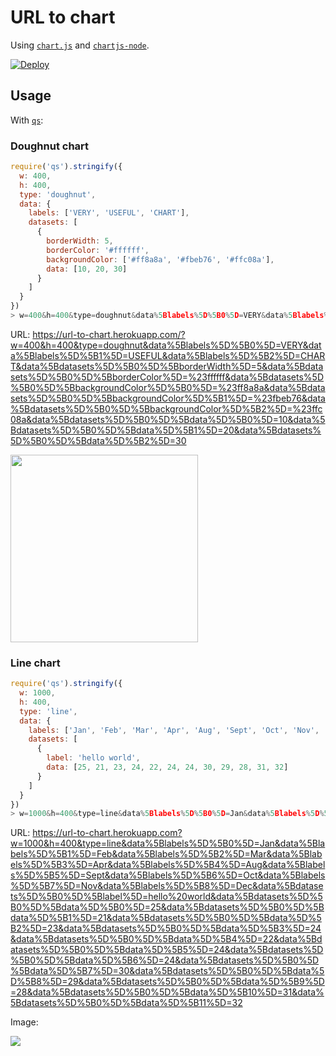 # URL to chart

Using [`chart.js`](https://github.com/chartjs/Chart.js) and [`chartjs-node`](https://github.com/vmpowerio/chartjs-node).

[![Deploy](https://www.herokucdn.com/deploy/button.svg)](https://heroku.com/deploy)

## Usage

With [`qs`](https://github.com/ljharb/qs):

### Doughnut chart

```js
require('qs').stringify({
  w: 400,
  h: 400,
  type: 'doughnut',
  data: {
    labels: ['VERY', 'USEFUL', 'CHART'],
    datasets: [
      {
        borderWidth: 5,
        borderColor: '#ffffff',
        backgroundColor: ['#ff8a8a', '#fbeb76', '#ffc08a'],
        data: [10, 20, 30]
      }
    ]
  }
})
> w=400&h=400&type=doughnut&data%5Blabels%5D%5B0%5D=VERY&data%5Blabels%5D%5B1%5D=USEFUL&data%5Blabels%5D%5B2%5D=CHART&data%5Bdatasets%5D%5B0%5D%5BborderWidth%5D=5&data%5Bdatasets%5D%5B0%5D%5BborderColor%5D=%23ffffff&data%5Bdatasets%5D%5B0%5D%5BbackgroundColor%5D%5B0%5D=%23ff8a8a&data%5Bdatasets%5D%5B0%5D%5BbackgroundColor%5D%5B1%5D=%23fbeb76&data%5Bdatasets%5D%5B0%5D%5BbackgroundColor%5D%5B2%5D=%23ffc08a&data%5Bdatasets%5D%5B0%5D%5Bdata%5D%5B0%5D=10&data%5Bdatasets%5D%5B0%5D%5Bdata%5D%5B1%5D=20&data%5Bdatasets%5D%5B0%5D%5Bdata%5D%5B2%5D=30
```

URL: https://url-to-chart.herokuapp.com/?w=400&h=400&type=doughnut&data%5Blabels%5D%5B0%5D=VERY&data%5Blabels%5D%5B1%5D=USEFUL&data%5Blabels%5D%5B2%5D=CHART&data%5Bdatasets%5D%5B0%5D%5BborderWidth%5D=5&data%5Bdatasets%5D%5B0%5D%5BborderColor%5D=%23ffffff&data%5Bdatasets%5D%5B0%5D%5BbackgroundColor%5D%5B0%5D=%23ff8a8a&data%5Bdatasets%5D%5B0%5D%5BbackgroundColor%5D%5B1%5D=%23fbeb76&data%5Bdatasets%5D%5B0%5D%5BbackgroundColor%5D%5B2%5D=%23ffc08a&data%5Bdatasets%5D%5B0%5D%5Bdata%5D%5B0%5D=10&data%5Bdatasets%5D%5B0%5D%5Bdata%5D%5B1%5D=20&data%5Bdatasets%5D%5B0%5D%5Bdata%5D%5B2%5D=30

<img src="https://url-to-chart.herokuapp.com/?w=400&h=400&type=doughnut&data%5Blabels%5D%5B0%5D=VERY&data%5Blabels%5D%5B1%5D=USEFUL&data%5Blabels%5D%5B2%5D=CHART&data%5Bdatasets%5D%5B0%5D%5BborderWidth%5D=5&data%5Bdatasets%5D%5B0%5D%5BborderColor%5D=%23ffffff&data%5Bdatasets%5D%5B0%5D%5BbackgroundColor%5D%5B0%5D=%23ff8a8a&data%5Bdatasets%5D%5B0%5D%5BbackgroundColor%5D%5B1%5D=%23fbeb76&data%5Bdatasets%5D%5B0%5D%5BbackgroundColor%5D%5B2%5D=%23ffc08a&data%5Bdatasets%5D%5B0%5D%5Bdata%5D%5B0%5D=10&data%5Bdatasets%5D%5B0%5D%5Bdata%5D%5B1%5D=20&data%5Bdatasets%5D%5B0%5D%5Bdata%5D%5B2%5D=30" width="300">

### Line chart

```js
require('qs').stringify({
  w: 1000,
  h: 400,
  type: 'line',
  data: {
    labels: ['Jan', 'Feb', 'Mar', 'Apr', 'Aug', 'Sept', 'Oct', 'Nov', 'Dec'],
    datasets: [
      {
        label: 'hello world',
        data: [25, 21, 23, 24, 22, 24, 24, 30, 29, 28, 31, 32]
      }
    ]
  }
})
> w=1000&h=400&type=line&data%5Blabels%5D%5B0%5D=Jan&data%5Blabels%5D%5B1%5D=Feb&data%5Blabels%5D%5B2%5D=Mar&data%5Blabels%5D%5B3%5D=Apr&data%5Blabels%5D%5B4%5D=Aug&data%5Blabels%5D%5B5%5D=Sept&data%5Blabels%5D%5B6%5D=Oct&data%5Blabels%5D%5B7%5D=Nov&data%5Blabels%5D%5B8%5D=Dec&data%5Bdatasets%5D%5B0%5D%5Blabel%5D=hello%20world&data%5Bdatasets%5D%5B0%5D%5Bdata%5D%5B0%5D=25&data%5Bdatasets%5D%5B0%5D%5Bdata%5D%5B1%5D=21&data%5Bdatasets%5D%5B0%5D%5Bdata%5D%5B2%5D=23&data%5Bdatasets%5D%5B0%5D%5Bdata%5D%5B3%5D=24&data%5Bdatasets%5D%5B0%5D%5Bdata%5D%5B4%5D=22&data%5Bdatasets%5D%5B0%5D%5Bdata%5D%5B5%5D=24&data%5Bdatasets%5D%5B0%5D%5Bdata%5D%5B6%5D=24&data%5Bdatasets%5D%5B0%5D%5Bdata%5D%5B7%5D=30&data%5Bdatasets%5D%5B0%5D%5Bdata%5D%5B8%5D=29&data%5Bdatasets%5D%5B0%5D%5Bdata%5D%5B9%5D=28&data%5Bdatasets%5D%5B0%5D%5Bdata%5D%5B10%5D=31&data%5Bdatasets%5D%5B0%5D%5Bdata%5D%5B11%5D=32
```

URL: https://url-to-chart.herokuapp.com?w=1000&h=400&type=line&data%5Blabels%5D%5B0%5D=Jan&data%5Blabels%5D%5B1%5D=Feb&data%5Blabels%5D%5B2%5D=Mar&data%5Blabels%5D%5B3%5D=Apr&data%5Blabels%5D%5B4%5D=Aug&data%5Blabels%5D%5B5%5D=Sept&data%5Blabels%5D%5B6%5D=Oct&data%5Blabels%5D%5B7%5D=Nov&data%5Blabels%5D%5B8%5D=Dec&data%5Bdatasets%5D%5B0%5D%5Blabel%5D=hello%20world&data%5Bdatasets%5D%5B0%5D%5Bdata%5D%5B0%5D=25&data%5Bdatasets%5D%5B0%5D%5Bdata%5D%5B1%5D=21&data%5Bdatasets%5D%5B0%5D%5Bdata%5D%5B2%5D=23&data%5Bdatasets%5D%5B0%5D%5Bdata%5D%5B3%5D=24&data%5Bdatasets%5D%5B0%5D%5Bdata%5D%5B4%5D=22&data%5Bdatasets%5D%5B0%5D%5Bdata%5D%5B5%5D=24&data%5Bdatasets%5D%5B0%5D%5Bdata%5D%5B6%5D=24&data%5Bdatasets%5D%5B0%5D%5Bdata%5D%5B7%5D=30&data%5Bdatasets%5D%5B0%5D%5Bdata%5D%5B8%5D=29&data%5Bdatasets%5D%5B0%5D%5Bdata%5D%5B9%5D=28&data%5Bdatasets%5D%5B0%5D%5Bdata%5D%5B10%5D=31&data%5Bdatasets%5D%5B0%5D%5Bdata%5D%5B11%5D=32

Image:

![](https://url-to-chart.herokuapp.com?w=1000&h=400&type=line&data%5Blabels%5D%5B0%5D=Jan&data%5Blabels%5D%5B1%5D=Feb&data%5Blabels%5D%5B2%5D=Mar&data%5Blabels%5D%5B3%5D=Apr&data%5Blabels%5D%5B4%5D=Aug&data%5Blabels%5D%5B5%5D=Sept&data%5Blabels%5D%5B6%5D=Oct&data%5Blabels%5D%5B7%5D=Nov&data%5Blabels%5D%5B8%5D=Dec&data%5Bdatasets%5D%5B0%5D%5Blabel%5D=hello%20world&data%5Bdatasets%5D%5B0%5D%5Bdata%5D%5B0%5D=25&data%5Bdatasets%5D%5B0%5D%5Bdata%5D%5B1%5D=21&data%5Bdatasets%5D%5B0%5D%5Bdata%5D%5B2%5D=23&data%5Bdatasets%5D%5B0%5D%5Bdata%5D%5B3%5D=24&data%5Bdatasets%5D%5B0%5D%5Bdata%5D%5B4%5D=22&data%5Bdatasets%5D%5B0%5D%5Bdata%5D%5B5%5D=24&data%5Bdatasets%5D%5B0%5D%5Bdata%5D%5B6%5D=24&data%5Bdatasets%5D%5B0%5D%5Bdata%5D%5B7%5D=30&data%5Bdatasets%5D%5B0%5D%5Bdata%5D%5B8%5D=29&data%5Bdatasets%5D%5B0%5D%5Bdata%5D%5B9%5D=28&data%5Bdatasets%5D%5B0%5D%5Bdata%5D%5B10%5D=31&data%5Bdatasets%5D%5B0%5D%5Bdata%5D%5B11%5D=32)
